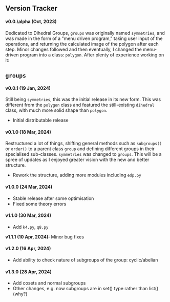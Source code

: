 ## Version Tracker

#### v0.0.\alpha (Oct, 2023)
Dedicated to Dihedral Groups, `groups` was originally named `symmetries`, and was made in the form of a "menu driven program," taking user input of the operations, and returning the calculated image of the polygon after each step. Minor changes followed and then eventually, I changed the menu-driven program into a class: `polygon`. After plenty of experience working on it:

## `groups`

#### v0.0.1 (19 Jan, 2024)
Still being `symmetries`, this was the initial release in its new form. This was different from the `polygon` class and featured the still-existing `dihedral` class, with much more solid shape than `polygon`.

- Initial distributable release

#### v0.1.0 (18 Mar, 2024)
Restructured a lot of things, shifting general methods such as `subgroups()` or `order()` to a parent class `group` and defining different groups in their specialised sub-classes. `symmetries` was changed to `groups`. This will be a spree of updates as I enjoyed greater vision with the new and better structure.

- Rework the structure, adding more modules including `edp.py`

#### v1.0.0 (24 Mar, 2024)
- Stable release after some optimisation
- Fixed some theory errors

#### v1.1.0 (30 Mar, 2024)
- Add `k4.py`, `q8.py`

**v1.1.1 (10 Apr, 2024):** Minor bug fixes

#### v1.2.0 (16 Apr, 2024)
- Add ability to check nature of subgroups of the group: cyclic/abelian

#### v1.3.0 (28 Apr, 2024)
- Add cosets and normal subgroups
- Other changes, e.g. now subgroups are in set() type rather than list() (why?)